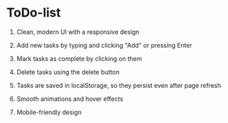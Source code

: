 # ToDo-list
1. Clean, modern UI with a responsive design

2. Add new tasks by typing and clicking "Add" or pressing Enter

3. Mark tasks as complete by clicking on them

4. Delete tasks using the delete button

5. Tasks are saved in localStorage, so they persist even after page refresh

6. Smooth animations and hover effects

7. Mobile-friendly design
